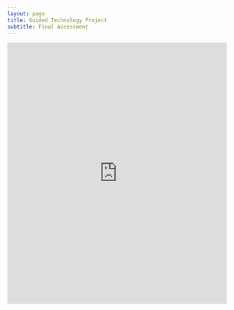 ```yaml
---
layout: page
title: Guided Technology Project
subtitle: Final Assessment
---
```


<p><iframe src='https://www.dropbox.com/s/m2r3s4ny0c16k3o/brunoguidedfinalproject.pdf?dl=0' width='100%' height='600px' frameborder='0'></p>
<a href="https://drive.google.com/drive/folders/1U_LjeqTXbV_NapT6Iawiq_26C19kjGM8" target="_blank" rel="noopener noreferrer">Download</a>